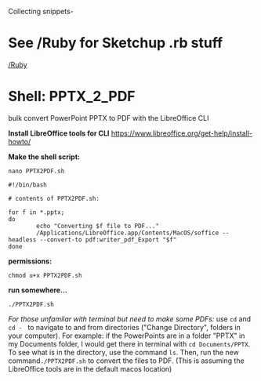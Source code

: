 Collecting snippets-

# See /Ruby for Sketchup .rb stuff
[/Ruby](https://github.com/Jesssullivan/Lang_Basics/tree/master/Ruby)



# Shell: PPTX_2_PDF

bulk convert PowerPoint PPTX to PDF with the LibreOffice CLI

**Install LibreOffice tools for CLI**
https://www.libreoffice.org/get-help/install-howto/

**Make the shell script:**
```
nano PPTX2PDF.sh
```
```
#!/bin/bash

# contents of PPTX2PDF.sh:

for f in *.pptx;
do
        echo "Converting $f file to PDF..."
        /Applications/LibreOffice.app/Contents/MacOS/soffice --headless --convert-to pdf:writer_pdf_Export "$f"
done
```

**permissions:**
```
chmod u+x PPTX2PDF.sh
```

**run somewhere...**
```
./PPTX2PDF.sh
```

*For those unfamilar with terminal but need to make some PDFs:*
use ```cd``` and ```cd - ``` to navigate to and from directories ("Change Directory", folders in your computer).  For example:
if the PowerPoints are in a folder "PPTX" in my Documents folder, I would get there in terminal with ```cd Documents/PPTX```.
To see what is in the directory, use the command ```ls```.   Then, run the new command```./PPTX2PDF.sh``` to convert the files to PDF.   (This is assuming the LibreOffice tools are in the default macos location)
